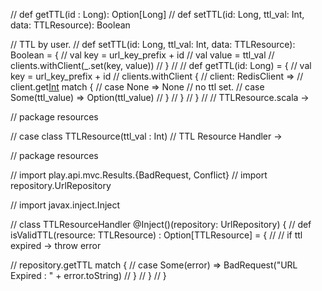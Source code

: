  // def getTTL(id : Long): Option[Long]
  // def setTTL(id: Long, ttl_val: Int, data: TTLResource): Boolean

  // TTL by user.
//  def setTTL(id: Long, ttl_val: Int, data: TTLResource): Boolean = {
//    val key = url_key_prefix + id
//    val value = ttl_val
//    clients.withClient(_.set(key, value))
//  }
//
//  def getTTL(id: Long) = {
//    val key = url_key_prefix + id
//    clients.withClient {
//      client: RedisClient =>
//        client.get[Int](key) match {
//          case None => None // no ttl set.
//          case Some(ttl_value) => Option(ttl_value)
//        }
//    }
//  }
//
// TTLResource.scala -> 

// package resources

// case class TTLResource(ttl_val : Int)
// TTL Resource Handler ->

// package resources

// import play.api.mvc.Results.{BadRequest, Conflict}
// import repository.UrlRepository

// import javax.inject.Inject

// class TTLResourceHandler @Inject()(repository: UrlRepository) {
//   def isValidTTL(resource: TTLResource) : Option[TTLResource] = {
//     // if ttl expired -> throw error

//     repository.getTTL match {
//       case Some(error) => BadRequest("URL Expired : " + error.toString)
//     }
//   }
// }
